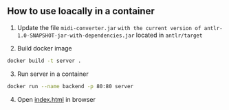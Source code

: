 ## How to use loacally in a container
1. Update the file `midi-converter.jar` `with the current version of antlr-1.0-SNAPSHOT-jar-with-dependencies.jar`
located in `antlr/target`


2. Build docker image
```bash
docker build -t server .
```

3. Run server in a container
```bash
docker run --name backend -p 80:80 server
```

4. Open [index.html](index.html) in browser